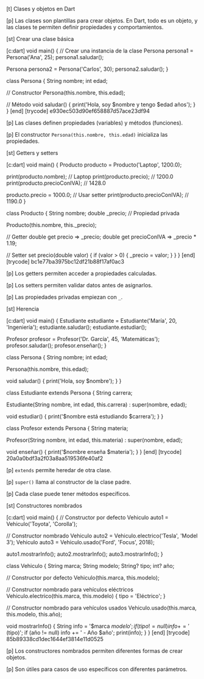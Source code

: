 [t] Clases y objetos en Dart

[p]
Las clases son plantillas para crear objetos. En Dart, todo es un objeto, y las clases te permiten definir propiedades y comportamientos.

[st] Crear una clase básica

[c:dart]
void main() {
  // Crear una instancia de la clase
  Persona persona1 = Persona('Ana', 25);
  persona1.saludar();
  
  Persona persona2 = Persona('Carlos', 30);
  persona2.saludar();
}

class Persona {
  String nombre;
  int edad;
  
  // Constructor
  Persona(this.nombre, this.edad);
  
  // Método
  void saludar() {
    print('Hola, soy $nombre y tengo $edad años');
  }
}
[end]
[trycode] e930ec503d90ef658887d57ace23df94

[p]
Las clases definen propiedades (variables) y métodos (funciones).

[p]
El constructor `Persona(this.nombre, this.edad)` inicializa las propiedades.

[st] Getters y setters

[c:dart]
void main() {
  Producto producto = Producto('Laptop', 1200.0);
  
  print(producto.nombre); // Laptop
  print(producto.precio); // 1200.0
  print(producto.precioConIVA); // 1428.0
  
  producto.precio = 1000.0; // Usar setter
  print(producto.precioConIVA); // 1190.0
}

class Producto {
  String nombre;
  double _precio; // Propiedad privada
  
  Producto(this.nombre, this._precio);
  
  // Getter
  double get precio => _precio;
  double get precioConIVA => _precio * 1.19;
  
  // Setter
  set precio(double valor) {
    if (valor > 0) {
      _precio = valor;
    }
  }
}
[end]
[trycode] bc1e77ba3975bc12df21b88f17af0ac3

[p]
Los getters permiten acceder a propiedades calculadas.

[p]
Los setters permiten validar datos antes de asignarlos.

[p]
Las propiedades privadas empiezan con `_`.

[st] Herencia

[c:dart]
void main() {
  Estudiante estudiante = Estudiante('María', 20, 'Ingeniería');
  estudiante.saludar();
  estudiante.estudiar();
  
  Profesor profesor = Profesor('Dr. García', 45, 'Matemáticas');
  profesor.saludar();
  profesor.enseñar();
}

class Persona {
  String nombre;
  int edad;
  
  Persona(this.nombre, this.edad);
  
  void saludar() {
    print('Hola, soy $nombre');
  }
}

class Estudiante extends Persona {
  String carrera;
  
  Estudiante(String nombre, int edad, this.carrera) : super(nombre, edad);
  
  void estudiar() {
    print('$nombre está estudiando $carrera');
  }
}

class Profesor extends Persona {
  String materia;
  
  Profesor(String nombre, int edad, this.materia) : super(nombre, edad);
  
  void enseñar() {
    print('$nombre enseña $materia');
  }
}
[end]
[trycode] 20a0a0bdf3a2f03a8aa519536fe40af2

[p]
`extends` permite heredar de otra clase.

[p]
`super()` llama al constructor de la clase padre.

[p]
Cada clase puede tener métodos específicos.

[st] Constructores nombrados

[c:dart]
void main() {
  // Constructor por defecto
  Vehiculo auto1 = Vehiculo('Toyota', 'Corolla');
  
  // Constructor nombrado
  Vehiculo auto2 = Vehiculo.electrico('Tesla', 'Model 3');
  Vehiculo auto3 = Vehiculo.usado('Ford', 'Focus', 2018);
  
  auto1.mostrarInfo();
  auto2.mostrarInfo();
  auto3.mostrarInfo();
}

class Vehiculo {
  String marca;
  String modelo;
  String? tipo;
  int? año;
  
  // Constructor por defecto
  Vehiculo(this.marca, this.modelo);
  
  // Constructor nombrado para vehículos eléctricos
  Vehiculo.electrico(this.marca, this.modelo) {
    tipo = 'Eléctrico';
  }
  
  // Constructor nombrado para vehículos usados
  Vehiculo.usado(this.marca, this.modelo, this.año);
  
  void mostrarInfo() {
    String info = '$marca $modelo';
    if (tipo != null) info += ' ($tipo)';
    if (año != null) info += ' - Año $año';
    print(info);
  }
}
[end]
[trycode] 85b89338cd1dec1644ef3814e11d0525

[p]
Los constructores nombrados permiten diferentes formas de crear objetos.

[p]
Son útiles para casos de uso específicos con diferentes parámetros. 